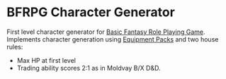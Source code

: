 # BFRPG Character Generator

First level character generator for [Basic Fantasy Role Playing Game](https://basicfantasy.org). Implements character generation using [Equipment Packs](https://basicfantasy.org/downloads/BF-Equipment-Packs-r1.pdf) and two house rules:

* Max HP at first level
* Trading ability scores 2:1 as in Moldvay B/X D&D.


